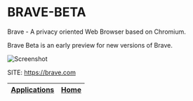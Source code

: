 # BRAVE-BETA

 Brave - A privacy oriented Web Browser based on Chromium.
 
 Brave Beta is an early preview for new versions of Brave.
 
 ![Screenshot](https://upload.wikimedia.org/wikipedia/commons/8/83/Brave_Browser_Welcome_Page.png)
 
 SITE: https://brave.com

 | [Applications](https://portable-linux-apps.github.io/apps.html) | [Home](https://portable-linux-apps.github.io)
 | --- | --- |
